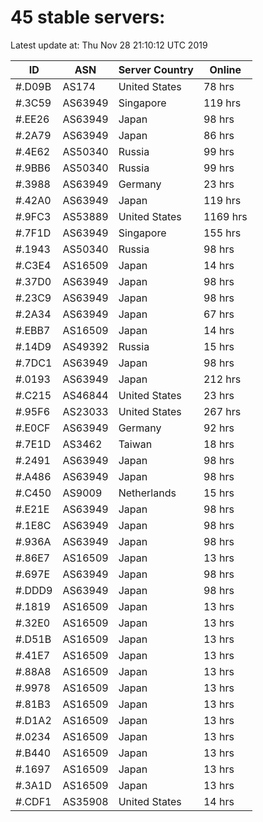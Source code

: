 # 45 stable servers:

Latest update at: Thu Nov 28 21:10:12 UTC 2019

| ID | ASN | Server Country | Online |
| -- | --- | -------------- | ------ |
| #.D09B | AS174 | United States | 78 hrs |
| #.3C59 | AS63949 | Singapore | 119 hrs |
| #.EE26 | AS63949 | Japan | 98 hrs |
| #.2A79 | AS63949 | Japan | 86 hrs |
| #.4E62 | AS50340 | Russia | 99 hrs |
| #.9BB6 | AS50340 | Russia | 99 hrs |
| #.3988 | AS63949 | Germany | 23 hrs |
| #.42A0 | AS63949 | Japan | 119 hrs |
| #.9FC3 | AS53889 | United States | 1169 hrs |
| #.7F1D | AS63949 | Singapore | 155 hrs |
| #.1943 | AS50340 | Russia | 98 hrs |
| #.C3E4 | AS16509 | Japan | 14 hrs |
| #.37D0 | AS63949 | Japan | 98 hrs |
| #.23C9 | AS63949 | Japan | 98 hrs |
| #.2A34 | AS63949 | Japan | 67 hrs |
| #.EBB7 | AS16509 | Japan | 14 hrs |
| #.14D9 | AS49392 | Russia | 15 hrs |
| #.7DC1 | AS63949 | Japan | 98 hrs |
| #.0193 | AS63949 | Japan | 212 hrs |
| #.C215 | AS46844 | United States | 23 hrs |
| #.95F6 | AS23033 | United States | 267 hrs |
| #.E0CF | AS63949 | Germany | 92 hrs |
| #.7E1D | AS3462 | Taiwan | 18 hrs |
| #.2491 | AS63949 | Japan | 98 hrs |
| #.A486 | AS63949 | Japan | 98 hrs |
| #.C450 | AS9009 | Netherlands | 15 hrs |
| #.E21E | AS63949 | Japan | 98 hrs |
| #.1E8C | AS63949 | Japan | 98 hrs |
| #.936A | AS63949 | Japan | 98 hrs |
| #.86E7 | AS16509 | Japan | 13 hrs |
| #.697E | AS63949 | Japan | 98 hrs |
| #.DDD9 | AS63949 | Japan | 98 hrs |
| #.1819 | AS16509 | Japan | 13 hrs |
| #.32E0 | AS16509 | Japan | 13 hrs |
| #.D51B | AS16509 | Japan | 13 hrs |
| #.41E7 | AS16509 | Japan | 13 hrs |
| #.88A8 | AS16509 | Japan | 13 hrs |
| #.9978 | AS16509 | Japan | 13 hrs |
| #.81B3 | AS16509 | Japan | 13 hrs |
| #.D1A2 | AS16509 | Japan | 13 hrs |
| #.0234 | AS16509 | Japan | 13 hrs |
| #.B440 | AS16509 | Japan | 13 hrs |
| #.1697 | AS16509 | Japan | 13 hrs |
| #.3A1D | AS16509 | Japan | 13 hrs |
| #.CDF1 | AS35908 | United States | 14 hrs |


